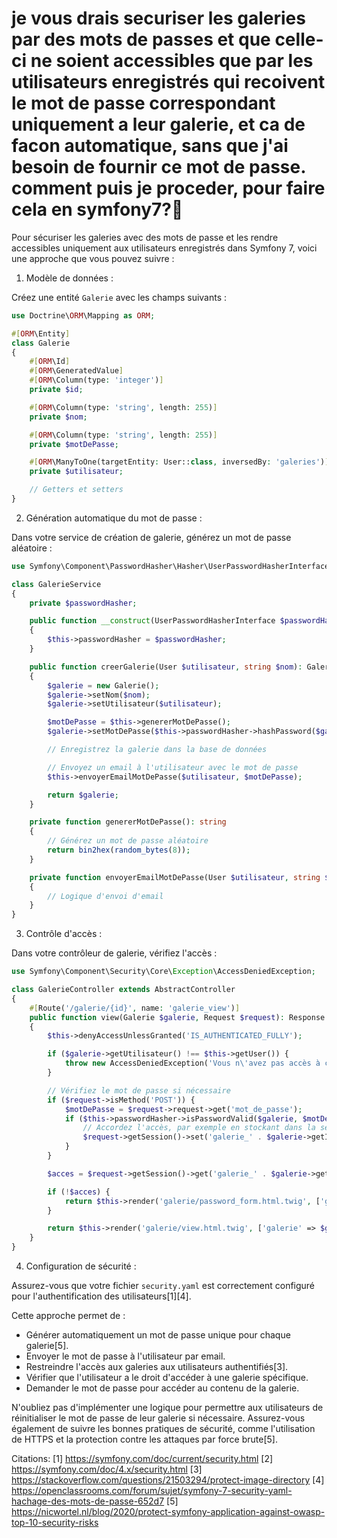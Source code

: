 # je vous drais securiser les galeries par des mots de passes et que celle-ci ne soient accessibles que par les utilisateurs enregistrés qui recoivent le mot de passe correspondant uniquement a leur galerie, et ca de facon automatique, sans que j'ai besoin de fournir ce mot de passe. comment puis je proceder, pour faire cela en symfony7?🧐

Pour sécuriser les galeries avec des mots de passe et les rendre accessibles uniquement aux utilisateurs enregistrés dans Symfony 7, voici une approche que vous pouvez suivre :

1. Modèle de données :

Créez une entité `Galerie` avec les champs suivants :

```php
use Doctrine\ORM\Mapping as ORM;

#[ORM\Entity]
class Galerie
{
    #[ORM\Id]
    #[ORM\GeneratedValue]
    #[ORM\Column(type: 'integer')]
    private $id;

    #[ORM\Column(type: 'string', length: 255)]
    private $nom;

    #[ORM\Column(type: 'string', length: 255)]
    private $motDePasse;

    #[ORM\ManyToOne(targetEntity: User::class, inversedBy: 'galeries')]
    private $utilisateur;

    // Getters et setters
}
```

2. Génération automatique du mot de passe :

Dans votre service de création de galerie, générez un mot de passe aléatoire :

```php
use Symfony\Component\PasswordHasher\Hasher\UserPasswordHasherInterface;

class GalerieService
{
    private $passwordHasher;

    public function __construct(UserPasswordHasherInterface $passwordHasher)
    {
        $this->passwordHasher = $passwordHasher;
    }

    public function creerGalerie(User $utilisateur, string $nom): Galerie
    {
        $galerie = new Galerie();
        $galerie->setNom($nom);
        $galerie->setUtilisateur($utilisateur);

        $motDePasse = $this->genererMotDePasse();
        $galerie->setMotDePasse($this->passwordHasher->hashPassword($galerie, $motDePasse));

        // Enregistrez la galerie dans la base de données

        // Envoyez un email à l'utilisateur avec le mot de passe
        $this->envoyerEmailMotDePasse($utilisateur, $motDePasse);

        return $galerie;
    }

    private function genererMotDePasse(): string
    {
        // Générez un mot de passe aléatoire
        return bin2hex(random_bytes(8));
    }

    private function envoyerEmailMotDePasse(User $utilisateur, string $motDePasse): void
    {
        // Logique d'envoi d'email
    }
}
```

3. Contrôle d'accès :

Dans votre contrôleur de galerie, vérifiez l'accès :

```php
use Symfony\Component\Security\Core\Exception\AccessDeniedException;

class GalerieController extends AbstractController
{
    #[Route('/galerie/{id}', name: 'galerie_view')]
    public function view(Galerie $galerie, Request $request): Response
    {
        $this->denyAccessUnlessGranted('IS_AUTHENTICATED_FULLY');

        if ($galerie->getUtilisateur() !== $this->getUser()) {
            throw new AccessDeniedException('Vous n\'avez pas accès à cette galerie.');
        }

        // Vérifiez le mot de passe si nécessaire
        if ($request->isMethod('POST')) {
            $motDePasse = $request->request->get('mot_de_passe');
            if ($this->passwordHasher->isPasswordValid($galerie, $motDePasse)) {
                // Accordez l'accès, par exemple en stockant dans la session
                $request->getSession()->set('galerie_' . $galerie->getId() . '_access', true);
            }
        }

        $acces = $request->getSession()->get('galerie_' . $galerie->getId() . '_access', false);

        if (!$acces) {
            return $this->render('galerie/password_form.html.twig', ['galerie' => $galerie]);
        }

        return $this->render('galerie/view.html.twig', ['galerie' => $galerie]);
    }
}
```

4. Configuration de sécurité :

Assurez-vous que votre fichier `security.yaml` est correctement configuré pour l'authentification des utilisateurs[1][4].

Cette approche permet de :

- Générer automatiquement un mot de passe unique pour chaque galerie[5].
- Envoyer le mot de passe à l'utilisateur par email.
- Restreindre l'accès aux galeries aux utilisateurs authentifiés[3].
- Vérifier que l'utilisateur a le droit d'accéder à une galerie spécifique.
- Demander le mot de passe pour accéder au contenu de la galerie.

N'oubliez pas d'implémenter une logique pour permettre aux utilisateurs de réinitialiser le mot de passe de leur galerie si nécessaire. Assurez-vous également de suivre les bonnes pratiques de sécurité, comme l'utilisation de HTTPS et la protection contre les attaques par force brute[5].

Citations:
[1] https://symfony.com/doc/current/security.html
[2] https://symfony.com/doc/4.x/security.html
[3] https://stackoverflow.com/questions/21503294/protect-image-directory
[4] https://openclassrooms.com/forum/sujet/symfony-7-security-yaml-hachage-des-mots-de-passe-652d7
[5] https://nicwortel.nl/blog/2020/protect-symfony-application-against-owasp-top-10-security-risks